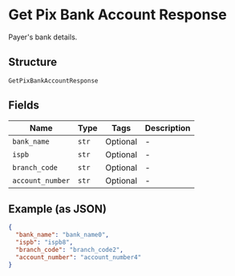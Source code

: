 
# Get Pix Bank Account Response

Payer's bank details.

## Structure

`GetPixBankAccountResponse`

## Fields

| Name | Type | Tags | Description |
|  --- | --- | --- | --- |
| `bank_name` | `str` | Optional | - |
| `ispb` | `str` | Optional | - |
| `branch_code` | `str` | Optional | - |
| `account_number` | `str` | Optional | - |

## Example (as JSON)

```json
{
  "bank_name": "bank_name0",
  "ispb": "ispb8",
  "branch_code": "branch_code2",
  "account_number": "account_number4"
}
```


